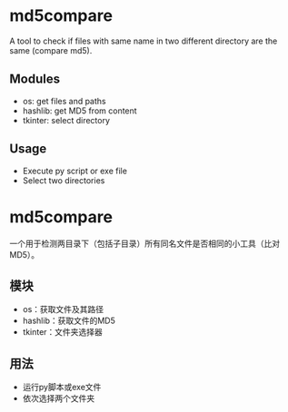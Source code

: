 # md5compare
A tool to check if files with same name in two different directory are the same (compare md5).
## Modules
* os: get files and paths 
* hashlib: get MD5 from content
* tkinter: select directory

## Usage
* Execute py script or exe file
* Select two directories

# md5compare
一个用于检测两目录下（包括子目录）所有同名文件是否相同的小工具（比对MD5）。
## 模块
* os：获取文件及其路径
* hashlib：获取文件的MD5
* tkinter：文件夹选择器

## 用法
* 运行py脚本或exe文件
* 依次选择两个文件夹
